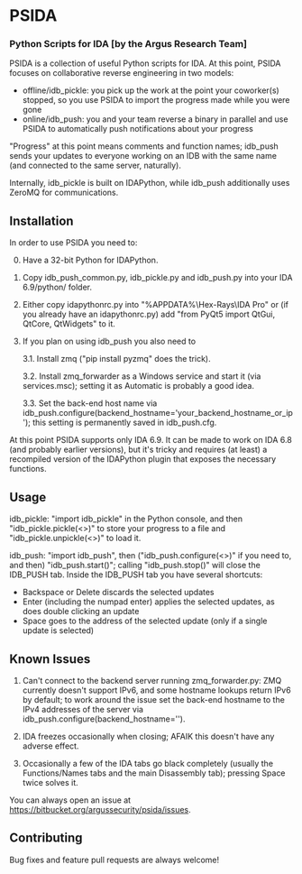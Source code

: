 PSIDA
=========
### Python Scripts for IDA [by the Argus Research Team]

PSIDA is a collection of useful Python scripts for IDA.
At this point, PSIDA focuses on collaborative reverse engineering in two models:
 - offline/idb_pickle: you pick up the work at the point your coworker(s) stopped, so you use PSIDA to import the progress made while you were gone
 - online/idb_push: you and your team reverse a binary in parallel and use PSIDA to automatically push notifications about your progress

"Progress" at this point means comments and function names; idb_push sends your updates to everyone working on an IDB with the same name (and connected to the same server, naturally).
 
Internally, idb_pickle is built on IDAPython, while idb_push additionally uses ZeroMQ for communications.


Installation
------------
In order to use PSIDA you need to:

0. Have a 32-bit Python for IDAPython.

1. Copy idb_push_common.py, idb_pickle.py and idb_push.py into your IDA 6.9/python/ folder.

2. Either copy idapythonrc.py into "%APPDATA%\Hex-Rays\IDA Pro" or (if you already have an idapythonrc.py) add "from PyQt5 import QtGui, QtCore, QtWidgets" to it.

3. If you plan on using idb_push you also need to

	3.1. Install zmq ("pip install pyzmq" does the trick).

	3.2. Install zmq_forwarder as a Windows service and start it (via services.msc); setting it as Automatic is probably a good idea.

	3.3. Set the back-end host name via idb_push.configure(backend_hostname='your_backend_hostname_or_ip'); this setting is permanently saved in idb_push.cfg.


At this point PSIDA supports only IDA 6.9. It can be made to work on IDA 6.8 (and probably earlier versions), but it's tricky and requires (at least) a recompiled version of the IDAPython plugin that exposes the necessary functions.



Usage
------------
idb_pickle: "import idb_pickle" in the Python console, and then "idb_pickle.pickle(<>)" to store your progress to a file and "idb_pickle.unpickle(<>)" to load it.

idb_push: "import idb_push", then ("idb_push.configure(<>)" if you need to, and then) "idb_push.start()"; calling "idb_push.stop()" will close the IDB_PUSH tab.
Inside the IDB_PUSH tab you have several shortcuts:
 - Backspace or Delete discards the selected updates
 - Enter (including the numpad enter) applies the selected updates, as does double clicking an update
 - Space goes to the address of the selected update (only if a single update is selected)



Known Issues
------------
1. Can't connect to the backend server running zmq_forwarder.py: ZMQ currently doesn't support IPv6, and some hostname lookups return IPv6 by default; to work around the issue set the back-end hostname to the IPv4 addresses of the server via idb_push.configure(backend_hostname='<your backend IP>').

2. IDA freezes occasionally when closing; AFAIK this doesn't have any adverse effect.

3. Occasionally a few of the IDA tabs go black completely (usually the Functions/Names tabs and the main Disassembly tab); pressing Space twice solves it.


You can always open an issue at https://bitbucket.org/argussecurity/psida/issues.


Contributing
------------
Bug fixes and feature pull requests are always welcome!
